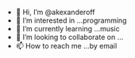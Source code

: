- 👋 Hi, I’m @akexanderoff
- 👀 I’m interested in ...programming
- 🌱 I’m currently learning ...music
- 💞️ I’m looking to collaborate on ...
- 📫 How to reach me ...by email 

<!---
akexanderoff/akexanderoff is a ✨ special ✨ repository because its `README.md` (this file) appears on your GitHub profile.
You can click the Preview link to take a look at your changes.
--->
